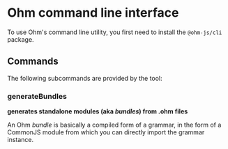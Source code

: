 # Ohm command line interface

To use Ohm's command line utility, you first need to install the `@ohm-js/cli` package.

## Commands

The following subcommands are provided by the tool:

### generateBundles

**generates standalone modules (aka _bundles_) from .ohm files**

An Ohm _bundle_ is basically a compiled form of a grammar, in the form of a CommonJS module from which you can directly import the grammar instance.
